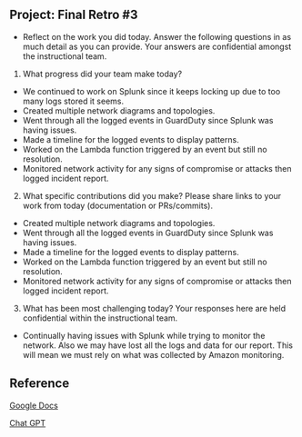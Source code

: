 ## Project: Final Retro #3

- Reflect on the work you did today. Answer the following questions in as much detail as you can provide. Your answers are confidential amongst the instructional team.

1. What progress did your team make today?

- We continued to work on Splunk since it keeps locking up due to too many logs stored it seems.
- Created multiple network diagrams and topologies.
- Went through all the logged events in GuardDuty since Splunk was having issues.
- Made a timeline for the logged events to display patterns.
- Worked on the Lambda function triggered by an event but still no resolution.
- Monitored network activity for any signs of compromise or attacks then logged incident report.

2. What specific contributions did you make? Please share links to your work from today (documentation or PRs/commits).

- Created multiple network diagrams and topologies.
- Went through all the logged events in GuardDuty since Splunk was having issues.
- Made a timeline for the logged events to display patterns.
- Worked on the Lambda function triggered by an event but still no resolution.
- Monitored network activity for any signs of compromise or attacks then logged incident report.


3. What has been most challenging today? Your responses here are held confidential within the instructional team.

- Continually having issues with Splunk while trying to monitor the network. Also we may have lost all the logs and data for our report. This will mean we must rely on what was collected by Amazon monitoring.

## Reference

[Google Docs](https://docs.google.com/document/d/1AVgOQaBPhzfOBnODJXHRx2KEp1F4b21hZdYLrnNcCxI/edit?usp=sharing) 

[Chat GPT](https://chat.openai.com/share/84e11f49-b669-49d1-b615-167e345e3791) 
